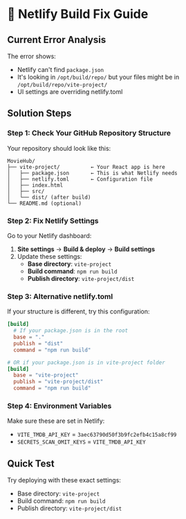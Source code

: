 # 🔧 Netlify Build Fix Guide

## Current Error Analysis
The error shows:
- Netlify can't find `package.json`
- It's looking in `/opt/build/repo/` but your files might be in `/opt/build/repo/vite-project/`
- UI settings are overriding netlify.toml

## Solution Steps

### Step 1: Check Your GitHub Repository Structure
Your repository should look like this:
```
MovieHub/
├── vite-project/          ← Your React app is here
│   ├── package.json       ← This is what Netlify needs
│   ├── netlify.toml       ← Configuration file
│   ├── index.html
│   ├── src/
│   └── dist/ (after build)
└── README.md (optional)
```

### Step 2: Fix Netlify Settings
Go to your Netlify dashboard:

1. **Site settings** → **Build & deploy** → **Build settings**
2. Update these settings:
   - **Base directory**: `vite-project`
   - **Build command**: `npm run build`
   - **Publish directory**: `vite-project/dist`

### Step 3: Alternative netlify.toml
If your structure is different, try this configuration:

```toml
[build]
  # If your package.json is in the root
  base = "."
  publish = "dist"
  command = "npm run build"

# OR if your package.json is in vite-project folder
[build]
  base = "vite-project"
  publish = "vite-project/dist"
  command = "npm run build"
```

### Step 4: Environment Variables
Make sure these are set in Netlify:
- `VITE_TMDB_API_KEY` = `3aec63790d50f3b9fc2efb4c15a8cf99`
- `SECRETS_SCAN_OMIT_KEYS` = `VITE_TMDB_API_KEY`

## Quick Test
Try deploying with these exact settings:
- Base directory: `vite-project`
- Build command: `npm run build`  
- Publish directory: `vite-project/dist`